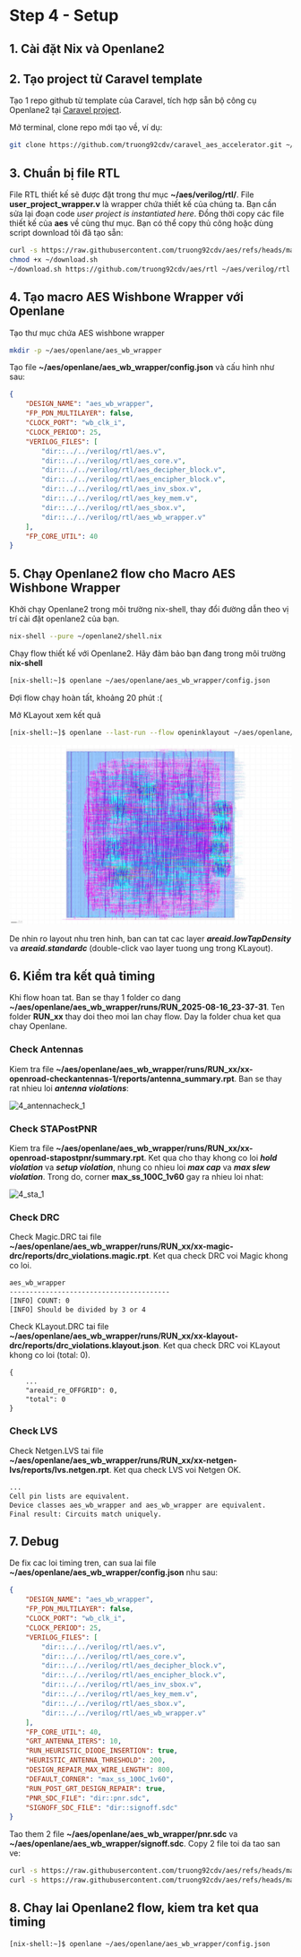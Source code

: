 # Step 4 - Setup

## 1. Cài đặt **Nix** và **Openlane2**

## 2. Tạo project từ Caravel template

Tạo 1 repo github từ template của Caravel, tích hợp sẵn bộ công cụ Openlane2 tại [Caravel project](https://github.com/efabless/caravel_user_project_ol2/generate).

Mở terminal, clone repo mới tạo về, ví dụ:
```sh
git clone https://github.com/truong92cdv/caravel_aes_accelerator.git ~/aes
```

## 3. Chuẩn bị file RTL

File RTL thiết kế sẽ được đặt trong thư mục **~/aes/verilog/rtl/**. File **user_project_wrapper.v** là wrapper chứa thiết kế của chúng ta. Bạn cần sửa lại đoạn code *user project is instantiated  here*. Đồng thời copy các file thiết kế của **aes** về cùng thư mục. Bạn có thể copy thủ công hoặc dùng script download tôi đã tạo sẵn:
```sh
curl -s https://raw.githubusercontent.com/truong92cdv/aes/refs/heads/main/script/download.sh ~/download.sh
chmod +x ~/download.sh
~/download.sh https://github.com/truong92cdv/aes/rtl ~/aes/verilog/rtl
```

## 4. Tạo macro AES Wishbone Wrapper với Openlane

Tạo thư mục chứa AES wishbone wrapper
```sh
mkdir -p ~/aes/openlane/aes_wb_wrapper
```

Tạo file **~/aes/openlane/aes_wb_wrapper/config.json** và cấu hình như sau:
```json
{
    "DESIGN_NAME": "aes_wb_wrapper",
    "FP_PDN_MULTILAYER": false,
    "CLOCK_PORT": "wb_clk_i",
    "CLOCK_PERIOD": 25,
    "VERILOG_FILES": [
        "dir::../../verilog/rtl/aes.v",
        "dir::../../verilog/rtl/aes_core.v",
        "dir::../../verilog/rtl/aes_decipher_block.v",
        "dir::../../verilog/rtl/aes_encipher_block.v",
        "dir::../../verilog/rtl/aes_inv_sbox.v",
        "dir::../../verilog/rtl/aes_key_mem.v",
        "dir::../../verilog/rtl/aes_sbox.v",
        "dir::../../verilog/rtl/aes_wb_wrapper.v"
    ],
    "FP_CORE_UTIL": 40
}
```

## 5. Chạy Openlane2 flow cho Macro AES Wishbone Wrapper

Khởi chạy Openlane2 trong môi trường nix-shell, thay đổi đường dẫn theo vị trí cài đặt openlane2 của bạn.
```sh
nix-shell --pure ~/openlane2/shell.nix
```

Chạy flow thiết kế với Openlane2. Hãy đảm bảo bạn đang trong môi trường **nix-shell**
```sh
[nix-shell:~]$ openlane ~/aes/openlane/aes_wb_wrapper/config.json
```
Đợi flow chạy hoàn tất, khoảng 20 phút :(

Mở KLayout xem kết quả

```sh
[nix-shell:~]$ openlane --last-run --flow openinklayout ~/aes/openlane/aes_wb_wrapper/config.json
```

![4_klayout_1](images/4_klayout_1.png)

De nhin ro layout nhu tren hinh, ban can tat cac layer ***areaid.lowTapDensity*** va ***areaid.standardc*** (double-click vao layer tuong ung trong KLayout).

## 6. Kiểm tra kết quả timing

Khi flow hoan tat. Ban se thay 1 folder co dang **~/aes/openlane/aes_wb_wrapper/runs/RUN_2025-08-16_23-37-31**. Ten folder **RUN_xx** thay doi theo moi lan chay flow. Day la folder chua ket qua chay Openlane.

### Check Antennas
Kiem tra file **~/aes/openlane/aes_wb_wrapper/runs/RUN_xx/xx-openroad-checkantennas-1/reports/antenna_summary.rpt**. Ban se thay rat nhieu loi ***antenna violations***:

![4_antennacheck_1](4_antennacheck_1.png)

### Check STAPostPNR
Kiem tra file **~/aes/openlane/aes_wb_wrapper/runs/RUN_xx/xx-openroad-stapostpnr/summary.rpt**. Ket qua cho thay khong co loi ***hold violation*** va ***setup violation***, nhung co nhieu loi ***max cap*** va ***max slew violation***. Trong do, corner **max_ss_100C_1v60** gay ra nhieu loi nhat:

![4_sta_1](4_sta_1.png)

### Check DRC

Check Magic.DRC tai file **~/aes/openlane/aes_wb_wrapper/runs/RUN_xx/xx-magic-drc/reports/drc_violations.magic.rpt**. Ket qua check DRC voi Magic khong co loi.

```
aes_wb_wrapper
----------------------------------------
[INFO] COUNT: 0
[INFO] Should be divided by 3 or 4
```

Check KLayout.DRC tai file **~/aes/openlane/aes_wb_wrapper/runs/RUN_xx/xx-klayout-drc/reports/drc_violations.klayout.json**. Ket qua check DRC voi KLayout khong co loi (total: 0).

```
{
    ...
    "areaid_re_OFFGRID": 0,
    "total": 0
}
```

### Check LVS

Check Netgen.LVS tai file **~/aes/openlane/aes_wb_wrapper/runs/RUN_xx/xx-netgen-lvs/reports/lvs.netgen.rpt**. Ket qua check LVS voi Netgen OK.

```
...
Cell pin lists are equivalent.
Device classes aes_wb_wrapper and aes_wb_wrapper are equivalent.
Final result: Circuits match uniquely.
```

## 7. Debug

De fix cac loi timing tren, can sua lai file **~/aes/openlane/aes_wb_wrapper/config.json** nhu sau:

```json
{
    "DESIGN_NAME": "aes_wb_wrapper",
    "FP_PDN_MULTILAYER": false,
    "CLOCK_PORT": "wb_clk_i",
    "CLOCK_PERIOD": 25,
    "VERILOG_FILES": [
        "dir::../../verilog/rtl/aes.v",
        "dir::../../verilog/rtl/aes_core.v",
        "dir::../../verilog/rtl/aes_decipher_block.v",
        "dir::../../verilog/rtl/aes_encipher_block.v",
        "dir::../../verilog/rtl/aes_inv_sbox.v",
        "dir::../../verilog/rtl/aes_key_mem.v",
        "dir::../../verilog/rtl/aes_sbox.v",
        "dir::../../verilog/rtl/aes_wb_wrapper.v"
    ],
    "FP_CORE_UTIL": 40,
    "GRT_ANTENNA_ITERS": 10,
    "RUN_HEURISTIC_DIODE_INSERTION": true,
    "HEURISTIC_ANTENNA_THRESHOLD": 200,
    "DESIGN_REPAIR_MAX_WIRE_LENGTH": 800,
    "DEFAULT_CORNER": "max_ss_100C_1v60",
    "RUN_POST_GRT_DESIGN_REPAIR": true,
    "PNR_SDC_FILE": "dir::pnr.sdc",
    "SIGNOFF_SDC_FILE": "dir::signoff.sdc"
}
```

Tao them 2 file **~/aes/openlane/aes_wb_wrapper/pnr.sdc** va **~/aes/openlane/aes_wb_wrapper/signoff.sdc**. Copy 2 file toi da tao san ve:

```sh
curl -s https://raw.githubusercontent.com/truong92cdv/aes/refs/heads/main/config/pnr.sdc ~/aes/openlane/aes_wb_wrapper/pnr.sdc
curl -s https://raw.githubusercontent.com/truong92cdv/aes/refs/heads/main/config/signoff.sdc ~/aes/openlane/aes_wb_wrapper/signoff.sdc
```

## 8. Chay lai Openlane2 flow, kiem tra ket qua timing

```sh
[nix-shell:~]$ openlane ~/aes/openlane/aes_wb_wrapper/config.json
```

